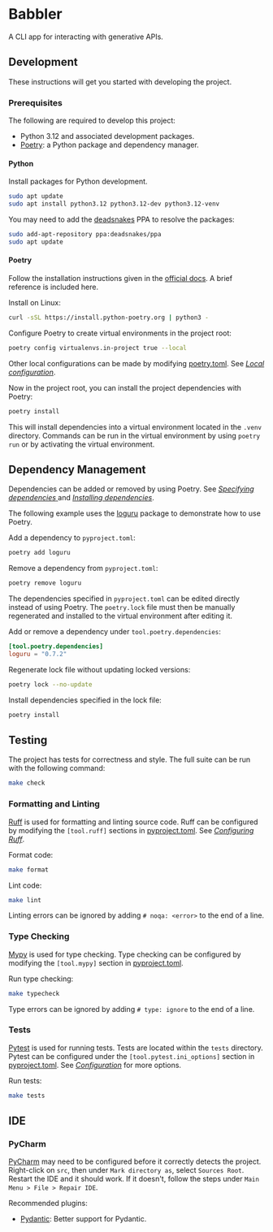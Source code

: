 Babbler
=======

A CLI app for interacting with generative APIs.

Development
-----------

These instructions will get you started with developing the project.

### Prerequisites

The following are required to develop this project:

- Python 3.12 and associated development packages.
- [Poetry](https://python-poetry.org): a Python package and dependency manager.

#### Python

Install packages for Python development.

```bash
sudo apt update
sudo apt install python3.12 python3.12-dev python3.12-venv
```

You may need to add the [deadsnakes](https://launchpad.net/~deadsnakes/+archive/ubuntu/ppa) PPA to resolve the packages:

```bash
sudo add-apt-repository ppa:deadsnakes/ppa
sudo apt update
```

#### Poetry

Follow the installation instructions given in the [official docs](https://python-poetry.org/docs/). A brief reference is included here.

Install on Linux:

```bash
curl -sSL https://install.python-poetry.org | python3 -
```

Configure Poetry to create virtual environments in the project root:

```bash
poetry config virtualenvs.in-project true --local
```

Other local configurations can be made by modifying [poetry.toml](poetry.toml). See [_Local configuration_](poetry.toml).

Now in the project root, you can install the project dependencies with Poetry:

```bash
poetry install
```

This will install dependencies into a virtual environment located in the `.venv` directory. Commands can be run in the virtual environment by using `poetry run` or by activating the virtual environment.

Dependency Management
---------------------

Dependencies can be added or removed by using Poetry. See [_Specifying dependencies_
](https://python-poetry.org/docs/basic-usage/#specifying-dependencies) and [_Installing dependencies_](https://python-poetry.org/docs/basic-usage/#installing-dependencies).

The following example uses the [loguru](https://github.com/Delgan/loguru) package to demonstrate how to use Poetry.

Add a dependency to `pyproject.toml`:

```bash
poetry add loguru
```

Remove a dependency from `pyproject.toml`:

```bash
poetry remove loguru
```

The dependencies specified in `pyproject.toml` can be edited directly instead of using Poetry. The `poetry.lock` file must then be manually regenerated and installed to the virtual environment after editing it.

Add or remove a dependency under `tool.poetry.dependencies`:

```toml
[tool.poetry.dependencies]
loguru = "0.7.2"
```

Regenerate lock file without updating locked versions:

```bash
poetry lock --no-update
```

Install dependencies specified in the lock file:

```bash
poetry install
```

Testing
-------

The project has tests for correctness and style. The full suite can be run with the following command:

```bash
make check
```

### Formatting and Linting

[Ruff](https://docs.astral.sh/ruff/) is used for formatting and linting source code. Ruff can be configured by modifying the `[tool.ruff]` sections in [pyproject.toml](pyproject.toml). See [_Configuring Ruff_](https://docs.astral.sh/ruff/configuration/).

Format code:

```bash
make format
```

Lint code:

```bash
make lint
```

Linting errors can be ignored by adding `# noqa: <error>` to the end of a line.

### Type Checking

[Mypy](https://mypy-lang.org/) is used for type checking. Type checking can be configured by modifying the `[tool.mypy]` section in [pyproject.toml](pyproject.toml).

Run type checking:

```bash
make typecheck
```

Type errors can be ignored by adding `# type: ignore` to the end of a line.

### Tests

[Pytest](https://pytest.org/) is used for running tests. Tests are located within the `tests` directory. Pytest can be configured under the `[tool.pytest.ini_options]` section in [pyproject.toml](pyproject.toml). See [_Configuration_](https://docs.pytest.org/en/stable/reference/customize.html) for more options.

Run tests:

```bash
make tests
```

IDE
---

### PyCharm

[PyCharm](https://www.jetbrains.com/pycharm/) may need to be configured before it correctly detects the project. Right-click on `src`, then under `Mark directory as`, select `Sources Root`. Restart the IDE and it should work. If it doesn't, follow the steps under `Main Menu > File > Repair IDE`.

Recommended plugins:

- [Pydantic](https://docs.pydantic.dev/latest/integrations/pycharm/): Better support for Pydantic.
